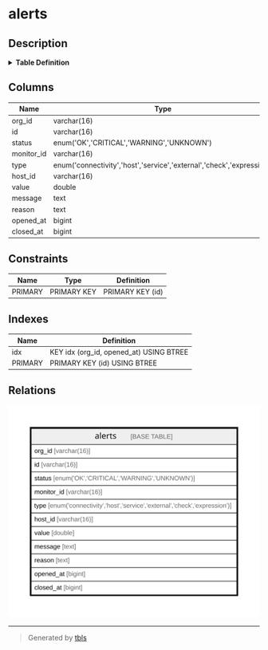# alerts

## Description

<details>
<summary><strong>Table Definition</strong></summary>

```sql
CREATE TABLE `alerts` (
  `org_id` varchar(16) NOT NULL,
  `id` varchar(16) NOT NULL,
  `status` enum('OK','CRITICAL','WARNING','UNKNOWN') NOT NULL,
  `monitor_id` varchar(16) NOT NULL,
  `type` enum('connectivity','host','service','external','check','expression') NOT NULL,
  `host_id` varchar(16) DEFAULT NULL,
  `value` double DEFAULT NULL,
  `message` text,
  `reason` text,
  `opened_at` bigint DEFAULT NULL,
  `closed_at` bigint DEFAULT NULL,
  PRIMARY KEY (`id`),
  KEY `idx` (`org_id`,`opened_at` DESC)
) ENGINE=InnoDB DEFAULT CHARSET=utf8mb4 COLLATE=utf8mb4_0900_ai_ci
```

</details>

## Columns

| Name | Type | Default | Nullable | Children | Parents | Comment |
| ---- | ---- | ------- | -------- | -------- | ------- | ------- |
| org_id | varchar(16) |  | false |  |  |  |
| id | varchar(16) |  | false |  |  |  |
| status | enum('OK','CRITICAL','WARNING','UNKNOWN') |  | false |  |  |  |
| monitor_id | varchar(16) |  | false |  |  |  |
| type | enum('connectivity','host','service','external','check','expression') |  | false |  |  |  |
| host_id | varchar(16) |  | true |  |  |  |
| value | double |  | true |  |  |  |
| message | text |  | true |  |  |  |
| reason | text |  | true |  |  |  |
| opened_at | bigint |  | true |  |  |  |
| closed_at | bigint |  | true |  |  |  |

## Constraints

| Name | Type | Definition |
| ---- | ---- | ---------- |
| PRIMARY | PRIMARY KEY | PRIMARY KEY (id) |

## Indexes

| Name | Definition |
| ---- | ---------- |
| idx | KEY idx (org_id, opened_at) USING BTREE |
| PRIMARY | PRIMARY KEY (id) USING BTREE |

## Relations

![er](alerts.svg)

---

> Generated by [tbls](https://github.com/k1LoW/tbls)
